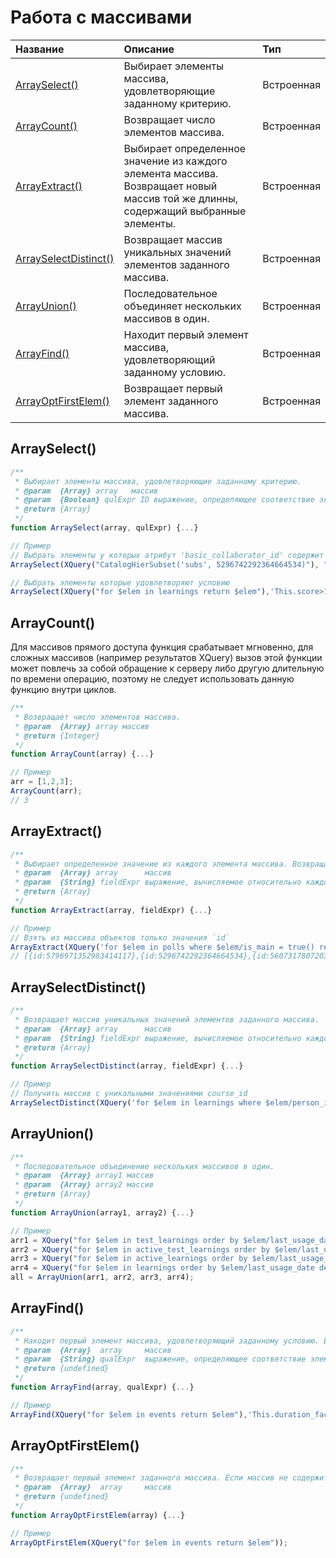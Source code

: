 # Работа с массивами

| Название | Описание | Тип |
| :--- | :--- | :--- |
| [ArraySelect()](#arrayselect) | Выбирает элементы массива, удовлетворяющие заданному критерию. | Встроенная |
| [ArrayCount()](#arraycount) | Возвращает число элементов массива. | Встроенная |
| [ArrayExtract()](#arrayextract) | Выбирает определенное значение из каждого элемента массива. Возвращает новый массив той же длинны, содержащий выбранные элементы. | Встроенная |
| [ArraySelectDistinct()](#arrayselectdistinct) | Возвращает массив уникальных значений элементов заданного массива. | Встроенная |
| [ArrayUnion()](#arrayunion) | Последовательное объединяет нескольких массивов в один. | Встроенная |
| [ArrayFind()](#arrayfind) | Находит первый элемент массива, удовлетворяющий заданному условию. | Встроенная |
| [ArrayOptFirstElem()](#arrayoptfirstelem) | Возвращает первый элемент заданного массива. | Встроенная |

## ArraySelect()

```js
/**
 * Выбирает элементы массива, удовлетворяющие заданному критерию.
 * @param  {Array} array   массив
 * @param  {Boolean} qulExpr ID выражение, определяющее соответствие элемента массива критерию. Вычисляется относительно элемента массива.
 * @return {Array}
 */
function ArraySelect(array, qulExpr) {...}

// Пример
// Выбрать элементы у которых атрибут 'basic_collaborator_id' содержит значение
ArraySelect(XQuery("CatalogHierSubset('subs', 5296742292364664534)"), "basic_collaborator_id.HasValue");

// Выбрать элементы которые удовлетворяют условию
ArraySelect(XQuery("for $elem in learnings return $elem"),'This.score>10');
```

## ArrayCount()

Для массивов прямого доступа функция срабатывает мгновенно, для сложных массивов (например результатов XQuery) вызов этой функции может повлечь за собой обращение к серверу либо другую длительную по времени операцию, поэтому не следует использовать данную функцию внутри циклов.

```js
/**
 * Возвращает число элементов массива. 
 * @param  {Array} array массив
 * @return {Integer}
 */
function ArrayCount(array) {...}

// Пример
arr = [1,2,3];
ArrayCount(arr);
// 3
```

## ArrayExtract()

```js
/**
 * Выбирает определенное значение из каждого элемента массива. Возвращает новый массив той же длинны, содержащий выбранные элементы.
 * @param  {Array} array      массив
 * @param  {String} fieldExpr выражение, вычисляемое относительно каждого элемента исходного массива
 * @return {Array}
 */
function ArrayExtract(array, fieldExpr) {...}

// Пример
// Взять из массива объектов только значения `id`
ArrayExtract(XQuery('for $elem in polls where $elem/is_main = true() return $elem'), 'id');
// [{id:5796971352983414117},{id:5296742292364664534},{id:5607317807203771898}]
```

## ArraySelectDistinct()

```js
/**
 * Возвращает массив уникальных значений элементов заданного массива.
 * @param  {Array} array      массив
 * @param  {String} fieldExpr выражение, вычисляемое относительно каждого элемента исходного массива. Если аргумент не указан, используется значение самого элемента (This). Необязательный аргумент.
 * @return {Array}
 */
function ArraySelectDistinct(array, fieldExpr) {...}

// Пример
// Получить массив с уникальными значениями course_id
ArraySelectDistinct(XQuery('for $elem in learnings where $elem/person_id=5968567069372079247 return $elem'), 'course_id');
```

## ArrayUnion()

```js
/**
 * Последовательное объединение нескольких массивов в один.
 * @param  {Array} array1 массив
 * @param  {Array} array2 массив
 * @return {Array}
 */
function ArrayUnion(array1, array2) {...}

// Пример
arr1 = XQuery("for $elem in test_learnings order by $elem/last_usage_date descending return $elem");
arr2 = XQuery("for $elem in active_test_learnings order by $elem/last_usage_date descending return $elem");
arr3 = XQuery("for $elem in active_learnings order by $elem/last_usage_date descending return $elem");
arr4 = XQuery("for $elem in learnings order by $elem/last_usage_date descending return $elem");
all = ArrayUnion(arr1, arr2, arr3, arr4);
```

## ArrayFind()

```js
/**
 * Находит первый элемент массива, удовлетворяющий заданному условию. Если элемент, удовлетворяющий условию, не найден, функция завершается с исключением.
 * @param  {Array}  array     массив
 * @param  {String} qualExpr  выражение, определяющее соответствие элемента массива критерию. Вычисляется относительно элемента массива
 * @return {undefined}
 */
function ArrayFind(array, qualExpr) {...}

// Пример
ArrayFind(XQuery("for $elem in events return $elem"),'This.duration_fact>50');
```

## ArrayOptFirstElem()

```js
/**
 * Возвращает первый элемент заданного массива. Если массив не содержит ни одного элемента, функция возвращает undefined.
 * @param  {Array}  array     массив
 * @return {undefined}
 */
function ArrayOptFirstElem(array) {...}

// Пример
ArrayOptFirstElem(XQuery("for $elem in events return $elem"));
```


















